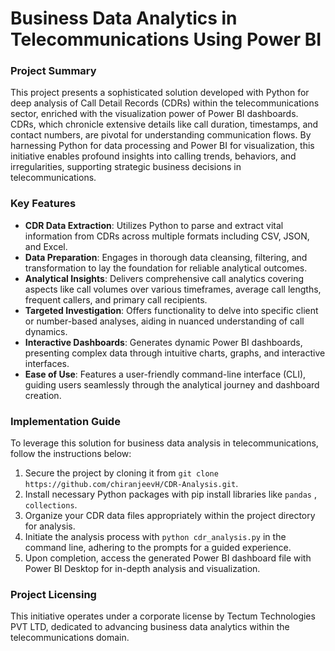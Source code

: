 # Business Data Analytics in Telecommunications Using Power BI

### Project Summary

This project presents a sophisticated solution developed with Python for deep analysis of Call Detail Records (CDRs) within the telecommunications sector, enriched with the visualization power of Power BI dashboards. CDRs, which chronicle extensive details like call duration, timestamps, and contact numbers, are pivotal for understanding communication flows. By harnessing Python for data processing and Power BI for visualization, this initiative enables profound insights into calling trends, behaviors, and irregularities, supporting strategic business decisions in telecommunications.

### Key Features

- **CDR Data Extraction**: Utilizes Python to parse and extract vital information from CDRs across multiple formats including CSV, JSON, and Excel.
- **Data Preparation**: Engages in thorough data cleansing, filtering, and transformation to lay the foundation for reliable analytical outcomes.
- **Analytical Insights**: Delivers comprehensive call analytics covering aspects like call volumes over various timeframes, average call lengths, frequent callers, and primary call recipients.
- **Targeted Investigation**: Offers functionality to delve into specific client or number-based analyses, aiding in nuanced understanding of call dynamics.
- **Interactive Dashboards**: Generates dynamic Power BI dashboards, presenting complex data through intuitive charts, graphs, and interactive interfaces.
- **Ease of Use**: Features a user-friendly command-line interface (CLI), guiding users seamlessly through the analytical journey and dashboard creation.

### Implementation Guide

To leverage this solution for business data analysis in telecommunications, follow the instructions below:

1. Secure the project by cloning it from `git clone https://github.com/chiranjeevH/CDR-Analysis.git`.
2. Install necessary Python packages with pip install libraries like `pandas` , ` collections`.
3. Organize your CDR data files appropriately within the project directory for analysis.
4. Initiate the analysis process with `python cdr_analysis.py` in the command line, adhering to the prompts for a guided experience.
5. Upon completion, access the generated Power BI dashboard file with Power BI Desktop for in-depth analysis and visualization.

### Project Licensing

This initiative operates under a corporate license by Tectum Technologies PVT LTD, dedicated to advancing business data analytics within the telecommunications domain.
